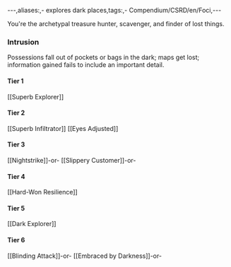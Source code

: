 ---,aliases:,- explores dark places,tags:,- Compendium/CSRD/en/Foci,---

You're the archetypal treasure hunter, scavenger, and finder of lost things.
 ### Intrusion
Possessions fall out of pockets or bags in the dark; maps get lost; information gained fails to include an important detail.

#### Tier 1
[[Superb Explorer]]
#### Tier 2
[[Superb Infiltrator]]
[[Eyes Adjusted]]
#### Tier 3
[[Nightstrike]]-or-
[[Slippery Customer]]-or-
#### Tier 4
[[Hard-Won Resilience]]
#### Tier 5
[[Dark Explorer]]
#### Tier 6
[[Blinding Attack]]-or-
[[Embraced by Darkness]]-or-
